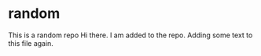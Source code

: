 # random
This is a random repo
Hi there. I am added to the repo.
Adding some text to this file again.